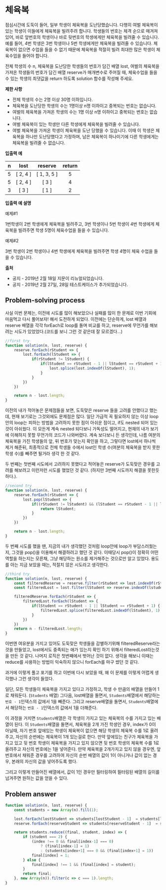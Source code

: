 # 체육복

점심시간에 도둑이 들어, 일부 학생이 체육복을 도난당했습니다. 다행히 여벌 체육복이 있는 학생이 이들에게 체육복을 빌려주려 합니다. 학생들의 번호는 체격 순으로 매겨져 있어, 바로 앞번호의 학생이나 바로 뒷번호의 학생에게만 체육복을 빌려줄 수 있습니다. 예를 들어, 4번 학생은 3번 학생이나 5번 학생에게만 체육복을 빌려줄 수 있습니다. 체육복이 없으면 수업을 들을 수 없기 때문에 체육복을 적절히 빌려 최대한 많은 학생이 체육수업을 들어야 합니다.

전체 학생의 수 n, 체육복을 도난당한 학생들의 번호가 담긴 배열 lost, 여벌의 체육복을 가져온 학생들의 번호가 담긴 배열 reserve가 매개변수로 주어질 때, 체육수업을 들을 수 있는 학생의 최댓값을 return 하도록 solution 함수를 작성해 주세요.

**제한 사항**

- 전체 학생의 수는 2명 이상 30명 이하입니다.
- 체육복을 도난당한 학생의 수는 1명이상 n명 이하이고 중복되는 번호는 없습니다.
- 여벌의 체육복을 가져온 학생의 수는 1명 이상 n명 이하이고 중복되는 번호는 없습니다.
- 여벌 체육복이 있는 학생만 다른 학생에게 체육복을 빌려줄 수 있습니다.
- 여벌 체육복을 가져온 학생이 체육복을 도난 당했을 수 있습니다. 이때 이 학생은 체육복을 하나만 도난당했다고 가정하며, 남은 체육복이 하나이기에 다른 학생에게는 체육복을 빌려줄 수 없습니다.

**입출력 예**

| n | lost | reserve | return |
|:---:|:---:|:---:|:---:|
| 5 | [ 2, 4 ] | [ 1, 3, 5 ] | 5 |
| 5 | [ 2, 4 ] | [ 3 ] | 4 |
| 3 | [ 3 ] | [ 1 ] | 2 |

**입출력 예 설명**

예제#1

1번학생이 2번 학생에게 체육복을 빌려주고, 3번 학생이나 5번 학생이 4번 학생에게 체육복을 빌려주면 학생 5명이 체육수업을 들을 수 있습니다.

예제#2

3번 학생이 2번 학생이나 4번 학생에게 체육복을 빌려주면 학생 4명이 체육 수업을 들을 수 있습니다.

**출처**

- 공지 - 2019년 2월 18일 지문이 리뉴얼되었습니다.
- 공지 - 2019년 2월 27일, 28일 테스트케이스가 추가되었습니다.

## Problem-solving process

사실 이번 문제는, 이전에 시도를 많이 해보았으나 실패를 많이 한 문제로 이번 기회에 마음먹고 다시 풀어보자! 해서 도전하게 되었다.
이전에는 단순하게, lost 배열과 reserve 배열을 각각 forEach로 loop를 돌며 비교를 하고, reserve에 무언가를 해보려는 시도가 있었었다.(코드를 보니 그런 것 같은데 잘 모르겠다...)

```javascript
//first try
function solution(n, lost, reserve) {
    reserve.forEach(rStudent => {
        lost.forEach(lStudent => {
            if(rStudent != lStudent) {
                if(lStudent == rStudent - 1 || lStudent == rStudent + 1) {
                    lost.splice(lost.indexOf(lStudent), 1);
                }
            }
        })
    })

    return n - lost.length;
}
```

이전의 내가 적어놓은 문제점들을 보면, 도둑맞은 reserve 들을 고려를 안했다고 했는데, 현재 보기로는 그것외에도 문제점은 많다. 일단 가급적 꼭 필요하지 않는 이상 loop안의 loop는 피하는 방법을 고려하지 못한 점이 아쉬운 점이고, if도 nested 되어 있는 것이 아쉬웠다. 이 모든게 계속 nested 되다보니 가독성도 떨어지고, 현재의 내가 보기에 이해하지 못할 무언가의 코드가 나와버렸다. 계속 보다보니 든 생각인데, 나름 여분의 체육복을 가진 학생들의 앞, 뒤 번호가 맞는지 확인을 하고, 그렇다면 lost에서 하나씩 제거 해준뒤, 최종적으로 전체 학생들 수에서 lost인 학생 수(여분의 체육복을 받지 못한 학생 수)를 빼주면 될거라 생각 한 것 같다.

두 번째는 첫번째 시도에서 고려하지 못했다고 적어놓은 reserve가 도둑맞은 경우를 고려를 해보려고 이런저런 시도를 했었던 것 같다. (하지만 3번째 시도까지 해결을 못한듯하다.).

```javascript
//second try
function solution(n, lost, reserve) {
    reserve.forEach(rStudent => {
        lost.pop(lStudent => {
            if((rStudent != lStudent) && (lStudent == rStudent - 1 || lStudent == rStudent + 1)) {
                return lStudent;
            }
        })
    })

    return n - lost.length;
}
```

두 번째 시도를 했을 땐, 지금의 내가 생각했던 것처럼 loop안에 loop가 부담스러웠는지, 그것을 pop()을 이용해서 해결하려고 했던 것 같다. 이때당시 pop()이 정확히 어떤 역할을 하는지는 모른채, 그냥 해당하는 원소를 제거해주는 것으로만 알고 있었다. 용도를 아는 지금 보았을 때는, 적절치 않은 시도라고 생각한다.

```javascript
//third try
function solution(n, lost, reserve) {
    const filteredReserve = reserve.filter(rStudent => lost.indexOf(rStudent) == -1);
    const filteredLost = lost.filter(lStudent => reserve.indexOf(lstudent) == -1);

    filteredReserve.forEach(rStudent => {
        filteredLost.forEach(lStudent => {
            if(lStudent == rStudent - 1 || lStudent == rStudent + 1) {
                filteredLost.splice(filteredLost.indexOf(lStudent), 1);
            }
        })
    })
    return n - filteredLost.length;
}
```

이번엔 여유분을 가지고 있어도 도둑맞은 학생들을 감별하기위해 filteredReserve라는 것을 만들었고, lost에서도 중족되는 애가 있는지 확인 하기 위해서 filteredLost라는것을 만든 것 같다. 나머지 로직은 첫번째에서 벗어난 것이 없다. 생각을 해보니 이때는 reduce를 사용하는 방법이 익숙하지 않으니 forEach를 마구 썼던 것 같다.

과거에 이렇게 풀고 포기를 하고 이번에 다시 보았을 때, 왜 이 문제를 이렇게 어렵게 생각했나 그런 생각이 들었다.

일단, 모든 학생들이 체육복을 가지고 있다고 가정하고, 학생 수 만큼의 배열을 만들어 1로 채워둔다. (`Students` 배열)
그다음, lost배열을 돌면서, `Students`배열에서 해당하는 `번호 - 1`인덱스의 값에서 1을 빼준다.
그리고 reserve배열을 돌면서, `Students`배열에서 해당하는 `번호 - 1`인덱스의 값에서 1을 더해준다.

이 과정을 거치면 `Students`배열은 각 학생이 가지고 있는 체육복의 수를 가지고 있는 배열이 된다.
이 `Students`배열을 돌면서, 체육복을 2개 가진 학생인 경우, index가 0이 아닐때, 자기 번호 앞에있는 학생이 체육복이 없으면 해당 학생의 체육복 수를 1로 올려주고, 자신의 순번에는 체육복이 1개 있는걸로 한다. 만약 앞에있는 친구가 체육복을 가지고 있고 뒷 번호 학생이 체육복을 가지고 있지 않으면 뒷 번호 학생의 체육복 수를 1로 올려주고 자신의 번호에는 1을 넣어준다.
만약 체육복을 2개가지고 있지 않을 경우엔, 앞번호에서 채워준 경우를 고려하여 자신의 순번 배열의 값이 1이 아니거나 값이 없는 경우, 본래의 자신의 값을 넣어주도록 했다.

그리고 이렇게 만들어진 배열에서, 값이 1인 경우만 필터링하여 필터링된 배열의 길이를 넘겨주면 원하는 값을 얻을 수 있다.

## Problem answer

```javascript
function solution(n, lost, reserve) {
    const students = new Array(n).fill(1);

    lost.forEach(lostStudent => students[lostStudent - 1]  = students[lostStudent - 1] - 1);
    reserve.forEach(reserveStudent => students[reserveStudent - 1]  = students[reserveStudent - 1] + 1);

    return students.reduce((final, student, index) => {
        if (student === 2) {
            (index !== 0 && final[index-1] === 0)
                ? (final[index-1] = 1)
                : (students[index+1] === 0 && (final[index+1] = 1))
            final[index] = 1;
        } else {
            final[index] !== 1 && (final[index] = student);
        }
        return final;
    }, new Array(n)).filter(c => c === 1).length;
}
```
